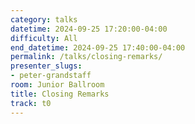 ```yaml
---
category: talks
datetime: 2024-09-25 17:20:00-04:00
difficulty: All
end_datetime: 2024-09-25 17:40:00-04:00
permalink: /talks/closing-remarks/
presenter_slugs:
- peter-grandstaff
room: Junior Ballroom
title: Closing Remarks
track: t0
---
```

